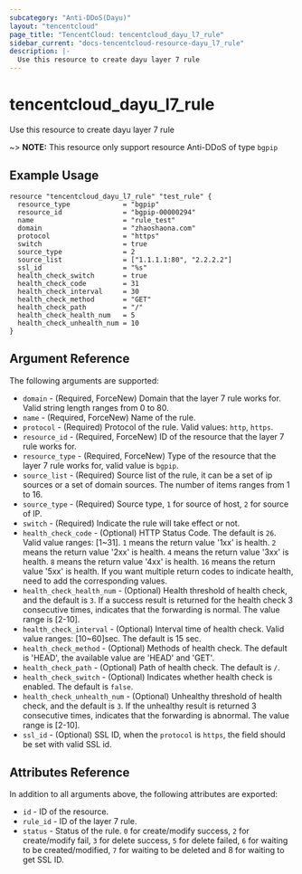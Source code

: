 ```yaml
---
subcategory: "Anti-DDoS(Dayu)"
layout: "tencentcloud"
page_title: "TencentCloud: tencentcloud_dayu_l7_rule"
sidebar_current: "docs-tencentcloud-resource-dayu_l7_rule"
description: |-
  Use this resource to create dayu layer 7 rule
---
```


# tencentcloud_dayu_l7_rule

Use this resource to create dayu layer 7 rule

~> **NOTE:** This resource only support resource Anti-DDoS of type `bgpip`

## Example Usage

```hcl
resource "tencentcloud_dayu_l7_rule" "test_rule" {
  resource_type             = "bgpip"
  resource_id               = "bgpip-00000294"
  name                      = "rule_test"
  domain                    = "zhaoshaona.com"
  protocol                  = "https"
  switch                    = true
  source_type               = 2
  source_list               = ["1.1.1.1:80", "2.2.2.2"]
  ssl_id                    = "%s"
  health_check_switch       = true
  health_check_code         = 31
  health_check_interval     = 30
  health_check_method       = "GET"
  health_check_path         = "/"
  health_check_health_num   = 5
  health_check_unhealth_num = 10
}
```

## Argument Reference

The following arguments are supported:

* `domain` - (Required, ForceNew) Domain that the layer 7 rule works for. Valid string length ranges from 0 to 80.
* `name` - (Required, ForceNew) Name of the rule.
* `protocol` - (Required) Protocol of the rule. Valid values: `http`, `https`.
* `resource_id` - (Required, ForceNew) ID of the resource that the layer 7 rule works for.
* `resource_type` - (Required, ForceNew) Type of the resource that the layer 7 rule works for, valid value is `bgpip`.
* `source_list` - (Required) Source list of the rule, it can be a set of ip sources or a set of domain sources. The number of items ranges from 1 to 16.
* `source_type` - (Required) Source type, `1` for source of host, `2` for source of IP.
* `switch` - (Required) Indicate the rule will take effect or not.
* `health_check_code` - (Optional) HTTP Status Code. The default is `26`. Valid value ranges: [1~31]. `1` means the return value '1xx' is health. `2` means the return value '2xx' is health. `4` means the return value '3xx' is health. `8` means the return value '4xx' is health. `16` means the return value '5xx' is health. If you want multiple return codes to indicate health, need to add the corresponding values.
* `health_check_health_num` - (Optional) Health threshold of health check, and the default is `3`. If a success result is returned for the health check 3 consecutive times, indicates that the forwarding is normal. The value range is [2-10].
* `health_check_interval` - (Optional) Interval time of health check. Valid value ranges: [10~60]sec. The default is 15 sec.
* `health_check_method` - (Optional) Methods of health check. The default is 'HEAD', the available value are 'HEAD' and 'GET'.
* `health_check_path` - (Optional) Path of health check. The default is `/`.
* `health_check_switch` - (Optional) Indicates whether health check is enabled. The default is `false`.
* `health_check_unhealth_num` - (Optional) Unhealthy threshold of health check, and the default is `3`. If the unhealthy result is returned 3 consecutive times, indicates that the forwarding is abnormal. The value range is [2-10].
* `ssl_id` - (Optional) SSL ID, when the `protocol` is `https`, the field should be set with valid SSL id.

## Attributes Reference

In addition to all arguments above, the following attributes are exported:

* `id` - ID of the resource.
* `rule_id` - ID of the layer 7 rule.
* `status` - Status of the rule. `0` for create/modify success, `2` for create/modify fail, `3` for delete success, `5` for delete failed, `6` for waiting to be created/modified, `7` for waiting to be deleted and 8 for waiting to get SSL ID.


